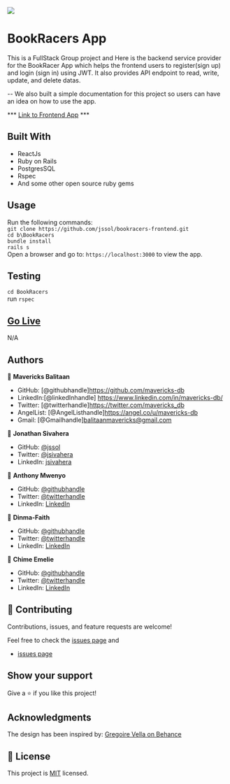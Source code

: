 ![](https://img.shields.io/badge/Microverse-blueviolet)

# BookRacers App

This is a FullStack Group project and Here is the backend service provider for the BookRacer App which helps the frontend users to register(sign up) and login (sign in) using JWT. It also provides API endpoint to read, write, update, and delete datas.

-- We also built a simple documentation for this project so users can have an idea on how to use the app. 

*** [Link to Frontend App](https://github.com/jssol/bookracers-frontend) ***



## Built With

- ReactJs
- Ruby on Rails
- PostgresSQL
- Rspec
- And some other open source ruby gems

## Usage

Run the following commands:</br>
`git clone https://github.com/jssol/bookracers-frontend.git`</br>
`cd b\BookRacers`</br>
`bundle install`</br>
`rails s`</br>
Open a browser and go to: `https://localhost:3000` to view the app.

## Testing

`cd BookRacers`</br>
run `rspec`

## [Go Live]()

N/A

## Authors

👤 **Mavericks Balitaan**

- GitHub: [@githubhandle]https://github.com/mavericks-db
- LinkedIn:[@linkedInhandle] https://www.linkedin.com/in/mavericks-db/
- Twitter: [@twitterhandle]https://twitter.com/mavericks_db
- AngelList: [@AngelListhandle]https://angel.co/u/mavericks-db
- Gmail: [@Gmailhandle]balitaanmavericks@gmail.com 

👤 **Jonathan Sivahera**

- GitHub: [@jssol](https://github.com/jssol)
- Twitter: [@jsivahera](https://twitter.com/jsivahera)
- LinkedIn: [jsivahera](https://www.linkedin.com/in/jsivahera/)


👤 **Anthony Mwenyo**

- GitHub: [@githubhandle](https://github.com/mwenyoa)
- Twitter: [@twitterhandle](https://twitter.com/anthony_mwenyo)
- LinkedIn: [LinkedIn](https://www.linkedin.com/in/anthony-mwenyo/)

👤 **Dinma-Faith**

- GitHub: [@githubhandle](https://github.com/Dinma-Faith)
- Twitter: [@twitterhandle](https://twitter.com/phayte_p)
- LinkedIn: [LinkedIn](https://linkedin.com/in/chidinma-faith)

👤 **Chime Emelie**

- GitHub: [@githubhandle](https://github.com/collinsmezie)
- Twitter: [@twitterhandle](https://twitter.com/collinsmezie)
- LinkedIn: [LinkedIn](https://twitter.com/collinsmezie)

## 🤝 Contributing

Contributions, issues, and feature requests are welcome!

Feel free to check the [issues page](https://github.com/jssol/bookracers-frontend/issues) and
- [issues page](https://github.com/mavericks-db/BookRacers-Rails-Back-End/issues)

## Show your support

Give a ⭐️ if you like this project!

## Acknowledgments

The design has been inspired by: [Gregoire Vella on Behance](https://www.behance.net/gregoirevella)

## 📝 License

This project is [MIT](./MIT.md) licensed.
